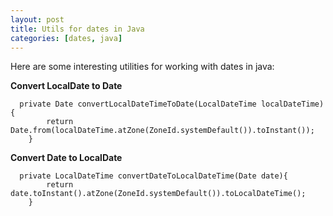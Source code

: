 ```yaml
---
layout: post
title: Utils for dates in Java
categories: [dates, java]
---
```


Here are some interesting utilities for working with dates in java:

**Convert LocalDate to Date**  
```
  private Date convertLocalDateTimeToDate(LocalDateTime localDateTime){
        return Date.from(localDateTime.atZone(ZoneId.systemDefault()).toInstant());
    }
```    
**Convert Date to LocalDate**  
```
  private LocalDateTime convertDateToLocalDateTime(Date date){
        return date.toInstant().atZone(ZoneId.systemDefault()).toLocalDateTime();
    }
```